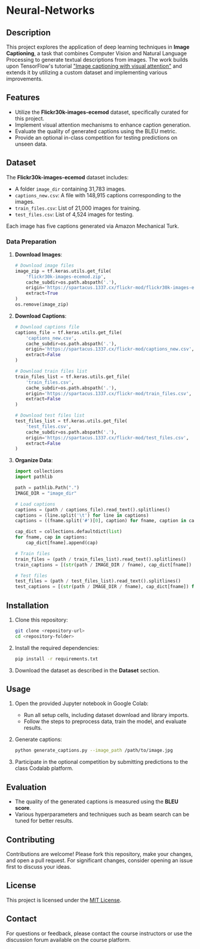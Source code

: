 # Neural-Networks

## Description

This project explores the application of deep learning techniques in **Image Captioning**, a task that combines Computer Vision and Natural Language Processing to generate textual descriptions from images. The work builds upon TensorFlow's tutorial ["Image captioning with visual attention"](https://www.tensorflow.org/text/tutorials/image_captioning) and extends it by utilizing a custom dataset and implementing various improvements.

## Features

- Utilize the **Flickr30k-images-ecemod** dataset, specifically curated for this project.
- Implement visual attention mechanisms to enhance caption generation.
- Evaluate the quality of generated captions using the BLEU metric.
- Provide an optional in-class competition for testing predictions on unseen data.

## Dataset

The **Flickr30k-images-ecemod** dataset includes:
- A folder `image_dir` containing 31,783 images.
- `captions_new.csv`: A file with 148,915 captions corresponding to the images.
- `train_files.csv`: List of 21,000 images for training.
- `test_files.csv`: List of 4,524 images for testing.

Each image has five captions generated via Amazon Mechanical Turk.

### Data Preparation

1. **Download Images**:
   ```python
   # Download image files
   image_zip = tf.keras.utils.get_file(
       'flickr30k-images-ecemod.zip',
       cache_subdir=os.path.abspath('.'),
       origin='https://spartacus.1337.cx/flickr-mod/flickr30k-images-ecemod.zip',
       extract=True
   )
   os.remove(image_zip)
   ```

2. **Download Captions**:
   ```python
   # Download captions file
   captions_file = tf.keras.utils.get_file(
       'captions_new.csv',
       cache_subdir=os.path.abspath('.'),
       origin='https://spartacus.1337.cx/flickr-mod/captions_new.csv',
       extract=False
   )

   # Download train files list
   train_files_list = tf.keras.utils.get_file(
       'train_files.csv',
       cache_subdir=os.path.abspath('.'),
       origin='https://spartacus.1337.cx/flickr-mod/train_files.csv',
       extract=False
   )

   # Download test files list
   test_files_list = tf.keras.utils.get_file(
       'test_files.csv',
       cache_subdir=os.path.abspath('.'),
       origin='https://spartacus.1337.cx/flickr-mod/test_files.csv',
       extract=False
   )
   ```

3. **Organize Data**:
   ```python
   import collections
   import pathlib

   path = pathlib.Path(".")
   IMAGE_DIR = "image_dir"

   # Load captions
   captions = (path / captions_file).read_text().splitlines()
   captions = (line.split('\t') for line in captions)
   captions = ((fname.split('#')[0], caption) for fname, caption in captions)

   cap_dict = collections.defaultdict(list)
   for fname, cap in captions:
       cap_dict[fname].append(cap)

   # Train files
   train_files = (path / train_files_list).read_text().splitlines()
   train_captions = [(str(path / IMAGE_DIR / fname), cap_dict[fname]) for fname in train_files]

   # Test files
   test_files = (path / test_files_list).read_text().splitlines()
   test_captions = [(str(path / IMAGE_DIR / fname), cap_dict[fname]) for fname in test_files]
   ```

## Installation

1. Clone this repository:
   ```bash
   git clone <repository-url>
   cd <repository-folder>
   ```
2. Install the required dependencies:
   ```bash
   pip install -r requirements.txt
   ```
3. Download the dataset as described in the **Dataset** section.

## Usage

1. Open the provided Jupyter notebook in Google Colab:
   - Run all setup cells, including dataset download and library imports.
   - Follow the steps to preprocess data, train the model, and evaluate results.

2. Generate captions:
   ```bash
   python generate_captions.py --image_path /path/to/image.jpg
   ```

3. Participate in the optional competition by submitting predictions to the class Codalab platform.

## Evaluation

- The quality of the generated captions is measured using the **BLEU score**.
- Various hyperparameters and techniques such as beam search can be tuned for better results.

## Contributing

Contributions are welcome! Please fork this repository, make your changes, and open a pull request. For significant changes, consider opening an issue first to discuss your ideas.

## License

This project is licensed under the [MIT License](LICENSE).

## Contact

For questions or feedback, please contact the course instructors or use the discussion forum available on the course platform.
